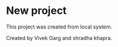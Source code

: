 # New project
This project was created from local system.

Created by Vivek Garg and shradha khapra.